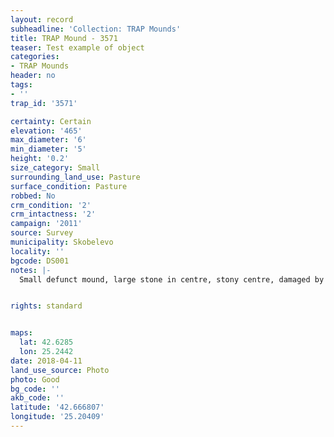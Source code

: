 ```yaml
---
layout: record
subheadline: 'Collection: TRAP Mounds'
title: TRAP Mound - 3571
teaser: Test example of object
categories:
- TRAP Mounds
header: no
tags:
- ''
trap_id: '3571'

certainty: Certain
elevation: '465'
max_diameter: '6'
min_diameter: '5'
height: '0.2'
size_category: Small
surrounding_land_use: Pasture
surface_condition: Pasture
robbed: No
crm_condition: '2'
crm_intactness: '2'
campaign: '2011'
source: Survey
municipality: Skobelevo
locality: ''
bgcode: DS001
notes: |-
  Small defunct mound, large stone in centre, stony centre, damaged by agricultural acitivity. No visible robbers' trenchs.


rights: standard


maps:
  lat: 42.6285
  lon: 25.2442
date: 2018-04-11
land_use_source: Photo
photo: Good
bg_code: ''
akb_code: ''
latitude: '42.666807'
longitude: '25.20409'
---
```

